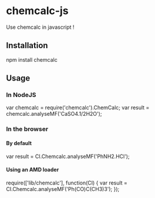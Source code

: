 chemcalc-js
===========

Use chemcalc in javascript !

Installation
-----------

npm install chemcalc

Usage
-----------

### In NodeJS

var chemcalc = require('chemcalc').ChemCalc;
var result = chemcalc.analyseMF('CaSO4.1/2H2O');

### In the browser

#### By default
var result = CI.Chemcalc.analyseMF('PhNH2.HCl');

#### Using an AMD loader
require(['lib/chemcalc'], function(CI) { 
	var result = CI.Chemcalc.analyseMF('Ph(CO)C(CH3)3');
});